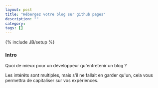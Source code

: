 ```yaml
---
layout: post
title: "Hébergez votre blog sur github pages"
description: ""
category: 
tags: []
---
```

{% include JB/setup %}

### Intro

Quoi de mieux pour un développeur qu'entretenir un blog ?

Les intérêts sont multiples, mais s'il ne fallait en garder qu'un, 
cela vous permettra de capitaliser sur vos expériences. 
